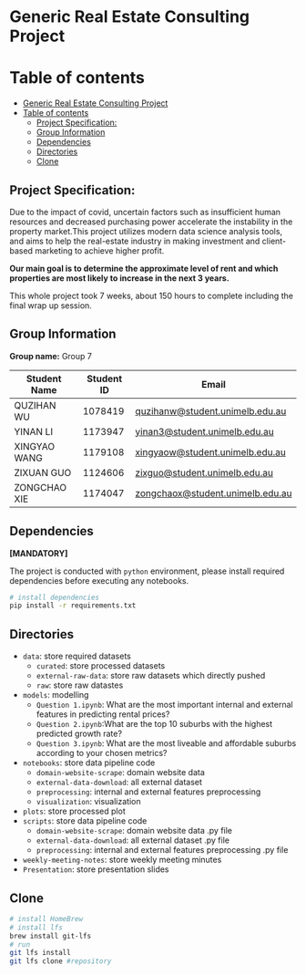 # Generic Real Estate Consulting Project

# Table of contents
- [Generic Real Estate Consulting Project](#generic-real-estate-consulting-project)
- [Table of contents](#table-of-contents)
  - [Project Specification:](#project-specification)
  - [Group Information](#group-information)
  - [Dependencies](#dependencies)
  - [Directories](#directories)
  - [Clone](#clone)

## Project Specification:

Due to the impact of covid, uncertain factors such as insufficient human resources and decreased purchasing power accelerate the instability in the property market.This project utilizes modern data science analysis tools, and aims to help the real-estate industry in making investment and client-based marketing to achieve higher profit.

**Our main goal is to determine the approximate level of rent and which properties are most likely to increase in the next 3 years.**

This whole project took 7 weeks, about 150 hours to complete including the final wrap up session.

## Group Information
**Group name:** Group 7
    
| Student Name | Student ID | Email |
| ---- | ---- | ---- |
| QUZIHAN WU | 1078419 | quzihanw@student.unimelb.edu.au |
| YINAN LI | 1173947 | yinan3@student.unimelb.edu.au | 
| XINGYAO WANG | 1179108 |xingyaow@student.unimelb.edu.au  |
| ZIXUAN GUO | 1124606 |zixguo@student.unimelb.edu.au  |
| ZONGCHAO XIE | 1174047 |zongchaox@student.unimelb.edu.au  |

## Dependencies
**[MANDATORY]**

The project is conducted with `python` environment, please install required dependencies before executing any notebooks.
```bash
# install dependencies
pip install -r requirements.txt
```

## Directories
    
- `data`: store required datasets
    - `curated`: store processed datasets
    - `external-raw-data`: store raw datasets which directly pushed
    - `raw`: store raw datastes
- `models`: modelling
    - `Question 1.ipynb`: What are the most important internal and external features in predicting rental prices?
    - `Question 2.ipynb`:What are the top 10 suburbs with the highest predicted growth rate?
    - `Question 3.ipynb`: What are the most liveable and affordable suburbs according to your chosen metrics?
- `notebooks`: store data pipeline code
    - `domain-website-scrape`: domain website data
    - `external-data-download`: all external dataset
    - `preprocessing`: internal and external features preprocessing
    - `visualization`: visualization
- `plots`: store processed plot
- `scripts`: store data pipeline code
    - `domain-website-scrape`: domain website data .py file
    - `external-data-download`: all external dataset .py file
    - `preprocessing`: internal and external features preprocessing .py file
- `weekly-meeting-notes`: store weekly meeting minutes
- `Presentation`: store presentation slides


## Clone
```bash
# install HomeBrew
# install lfs
brew install git-lfs
# run
git lfs install
git lfs clone #repository
```
